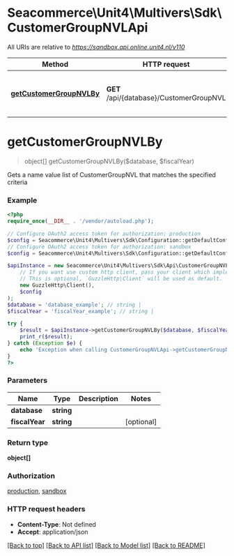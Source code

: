 # Seacommerce\Unit4\Multivers\Sdk\CustomerGroupNVLApi

All URIs are relative to *https://sandbox.api.online.unit4.nl/v110*

Method | HTTP request | Description
------------- | ------------- | -------------
[**getCustomerGroupNVLBy**](CustomerGroupNVLApi.md#getCustomerGroupNVLBy) | **GET** /api/{database}/CustomerGroupNVL | Gets a name value list of CustomerGroupNVL that matches the specified criteria


# **getCustomerGroupNVLBy**
> object[] getCustomerGroupNVLBy($database, $fiscalYear)

Gets a name value list of CustomerGroupNVL that matches the specified criteria

### Example
```php
<?php
require_once(__DIR__ . '/vendor/autoload.php');

// Configure OAuth2 access token for authorization: production
$config = Seacommerce\Unit4\Multivers\Sdk\Configuration::getDefaultConfiguration()->setAccessToken('YOUR_ACCESS_TOKEN');
// Configure OAuth2 access token for authorization: sandbox
$config = Seacommerce\Unit4\Multivers\Sdk\Configuration::getDefaultConfiguration()->setAccessToken('YOUR_ACCESS_TOKEN');

$apiInstance = new Seacommerce\Unit4\Multivers\Sdk\Api\CustomerGroupNVLApi(
    // If you want use custom http client, pass your client which implements `GuzzleHttp\ClientInterface`.
    // This is optional, `GuzzleHttp\Client` will be used as default.
    new GuzzleHttp\Client(),
    $config
);
$database = 'database_example'; // string | 
$fiscalYear = 'fiscalYear_example'; // string | 

try {
    $result = $apiInstance->getCustomerGroupNVLBy($database, $fiscalYear);
    print_r($result);
} catch (Exception $e) {
    echo 'Exception when calling CustomerGroupNVLApi->getCustomerGroupNVLBy: ', $e->getMessage(), PHP_EOL;
}
?>
```

### Parameters

Name | Type | Description  | Notes
------------- | ------------- | ------------- | -------------
 **database** | **string**|  |
 **fiscalYear** | **string**|  | [optional]

### Return type

**object[]**

### Authorization

[production](../../README.md#production), [sandbox](../../README.md#sandbox)

### HTTP request headers

 - **Content-Type**: Not defined
 - **Accept**: application/json

[[Back to top]](#) [[Back to API list]](../../README.md#documentation-for-api-endpoints) [[Back to Model list]](../../README.md#documentation-for-models) [[Back to README]](../../README.md)

